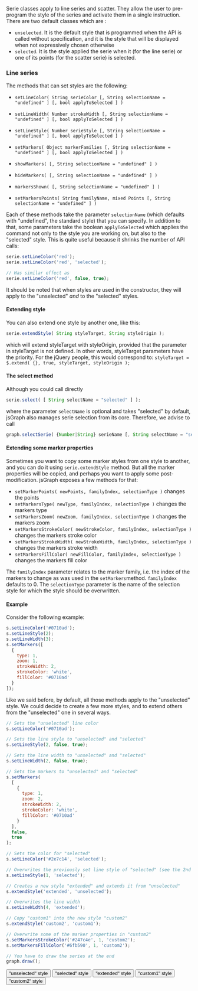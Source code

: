 Serie classes apply to line series and scatter. They allow the user to pre-program the style of the series and activate them in a single instruction. There are two default classes which are :

- `unselected`. It is the default style that is programmed when the API is called without specification, and it is the style that will be displayed when not expressively chosen otherwise
- `selected`. It is the style applied the serie when it (for the line serie) or one of its points (for the scatter serie) is selected.

### <a id="doc-line-series"></a> Line series

The methods that can set styles are the following:

- `setLineColor( String serieColor [, String selectionName = "undefined" ] [, bool applyToSelected ] )`
- `setLineWidth( Number strokeWidth [, String selectionName = "undefined" ] [, bool applyToSelected ] )`

- `setLineStyle( Number serieStyle [, String selectionName = "undefined" ] [, bool applyToSelected ] )`
- `setMarkers( Object markerFamilies [, String selectionName = "undefined" ] [, bool applyToSelected ] )`
- `showMarkers( [, String selectionName = "undefined" ] )`
- `hideMarkers( [, String selectionName = "undefined" ] )`
- `markersShown( [, String selectionName = "undefined" ] )`
- `setMarkersPoints( String familyName, mixed Points [, String selectionName = "undefined" ] )`

Each of these methods take the parameter `selectionName` (which defaults with "undefined", the standard style) that you can specify. In addition to that, some parameters take the boolean `applyToSelected` which applies the command not only to the style you are working on, but also to the "selected" style. This is quite useful because it shrinks the number of API calls:

```javascript
serie.setLineColor('red');
serie.setLineColor('red', 'selected');

// Has similar effect as
serie.setLineColor('red', false, true);
```

It should be noted that when styles are used in the constructor, they will apply to the "unselected" _and_ to the "selected" styles.

#### <a id="extend-style"></a> Extending style

You can also extend one style by another one, like this:

```javascript
serie.extendStyle( String styleTarget, String styleOrigin );
```

which will extend styleTarget with styleOrigin, provided that the parameter in styleTarget is not defined. In other words, styleTarget parameters have the priority. For the jQuery people, this would correspond to: `styleTarget = $.extend( {}, true, styleTarget, styleOrigin );`

#### <a id="select-method"></a> The select method

Although you could call directly

```javascript
serie.select( [ String selectName = "selected" ] );
```

where the parameter `selectName` is optional and takes "selected" by default, jsGraph also manages serie selection from its core. Therefore, we advise to call

```javascript
graph.selectSerie( {Number|String} serieName [, String selectName = "selected" ] );
```

#### <a id="extend-markers"></a> Extending some marker properties

Sometimes you want to copy some marker styles from one style to another, and you can do it using `serie.extendStyle` method. But all the marker properties will be copied, and perhaps you want to apply some post-modification. jsGraph exposes a few methods for that:

- `setMarkerPoints( newPoints, familyIndex, selectionType )` changes the points
- `setMarkersType( newType, familyIndex, selectionType )` changes the markers type
- `setMarkersZoom( newZoom, familyIndex, selectionType )` changes the markers zoom
- `setMarkersStrokeColor( newStrokeColor, familyIndex, selectionType )` changes the markers stroke color
- `setMarkersStrokeWidth( newStrokeWidth, familyIndex, selectionType )` changes the markers stroke width
- `setMarkersFillColor( newFillColor, familyIndex, selectionType )` changes the markers fill color

The `familyIndex` parameter relates to the marker family, i.e. the index of the markers to change as was used in the `setMarkers`method. `familyIndex` defaults to 0. The `selectionType` parameter is the name of the selection style for which the style should be overwritten.

#### <a id="example"></a>Example

Consider the following example:

```javascript
s.setLineColor('#0710ad');
s.setLineStyle(2);
s.setLineWidth(3);
s.setMarkers([
  {
    type: 1,
    zoom: 1,
    strokeWidth: 2,
    strokeColor: 'white',
    fillColor: '#0710ad'
  }
]);
```

<div id="doc-example-1"></div>
<script>

const data = [ 1900, 1555, 1910, 1783, 1920, 1872, 1930, 1943, 1941, 1992, 1949, 2339, 1954, 2482, 1959, 2644, 1964, 3046, 1969, 3098, 1974, 3273, 1979, 3095, 1984, 3288, 1989, 3704, 1994, 3999, 1999, 4075, 2004, 4429, 2009, 4588, 2014, 4918 ];
const wave = Graph.newWaveform().setData( data.filter( ( el, index ) => index % 2 == 1 ), data.filter( ( el, index ) => index % 2 == 0 ) );

var graph = new Graph("doc-example-1").resize(400, 250);
var s = graph.newSerie().autoAxis().setWaveform( wave );

s.setLineColor( "#0710ad" );
s.setLineStyle( 2 );
s.setLineWidth( 2 );
s.setMarkers( {
shape: 'circle',
strokeWidth: 2,
stroke: '#0710ad',
fill: '#676cc6'
} ); // Will apply to "selected"

graph.draw();

</script>

Like we said before, by default, all those methods apply to the "unselected" style. We could decide to create a few more styles, and to extend others from the "unselected" one in several ways.

```javascript
// Sets the "unselected" line color
s.setLineColor('#0710ad');

// Sets the line style to "unselected" and "selected"
s.setLineStyle(2, false, true);

// Sets the line width to "unselected" and "selected"
s.setLineWidth(2, false, true);

// Sets the markers to "unselected" and "selected"
s.setMarkers(
  [
    {
      type: 1,
      zoom: 2,
      strokeWidth: 2,
      strokeColor: 'white',
      fillColor: '#0710ad'
    }
  ],
  false,
  true
);

// Sets the color for "selected"
s.setLineColor('#2e7c14', 'selected');

// Overwrites the previously set line style of "selected" (see the 2nd command line)
s.setLineStyle(1, 'selected');

// Creates a new style "extended" and extends it from "unselected"
s.extendStyle('extended', 'unselected');

// Overwrites the line width
s.setLineWidth(4, 'extended');

// Copy "custom1" into the new style "custom2"
s.extendStyle('custom2', 'custom1');

// Overwrite some of the marker properties in "custom2"
s.setMarkersStrokeColor('#247c4e', 1, 'custom2');
s.setMarkersFillColor('#6fb590', 1, 'custom2');

// You have to draw the series at the end
graph.draw();
```

<div id="doc-example-2"></div>

<div class="btn-group" id="doc-example-1-btns">
	<button class="btn btn-default" data-style="unselected">"unselected" style</button>
	<button class="btn btn-default" data-style="selected">"selected" style</button>
	<button class="btn btn-default" data-style="extended">"extended" style</button>
	<button class="btn btn-default" data-style="custom1">"custom1" style</button>
	<button class="btn btn-default" data-style="custom2">"custom2" style</button>
</div>

<script>

( function() {
	var graph = new Graph("doc-example-2").resize(400, 250);
	var s = graph.newSerie( "serie" ).setWaveform( wave ).autoAxis();

	s.setLineColor( "#0710ad" );
	s.setLineStyle( 2, false, true );  // Will apply to "selected"
	s.setLineWidth( 2, false, true );  // Will apply to "selected"
	s.setMarkers( {
		shape: 'circle',
		strokeWidth: 2,
		stroke: '#0710ad',
		fill: '#676cc6'
	}, undefined, "selected" ); // Will apply to "selected"

	s.setLineColor( "#2e7c14", "selected" );
	s.setLineStyle( 1, "selected" );

	s.extendStyle( "extended", "unselected" );	
	s.setLineWidth( 4, "extended" );

	s.extendStyle( "custom1", "unselected" );
	s.setMarkerStyle( {
		shape: 'circle',
		strokeWidth: 2,
		stroke: '#0710ad',
		fill: '#676cc6',
	}, ( x, y, index ) => {
		if( index == 1 || index == 4 || ( index <= 6 && index <= 9 ) ) {
			return {
				strokeWidth: 2,
				strokeColor: '#962614',
				fillColor: '#b76e62'
			}
		}	
	}, "custom1" );


	s.extendStyle( "custom2", "custom1" );
	s.setMarkerStyle( {
		shape: 'circle',
		strokeWidth: 2,
		stroke: '#247c4e',
		fill: '#6fb590',
	}, undefined, "custom2" );


	graph.draw();

	$("#doc-example-1-btns").on('click', 'button', function() {
		
		graph.selectSerie( "serie", $( this ).data('style') );
	});
}) ();

</script>
